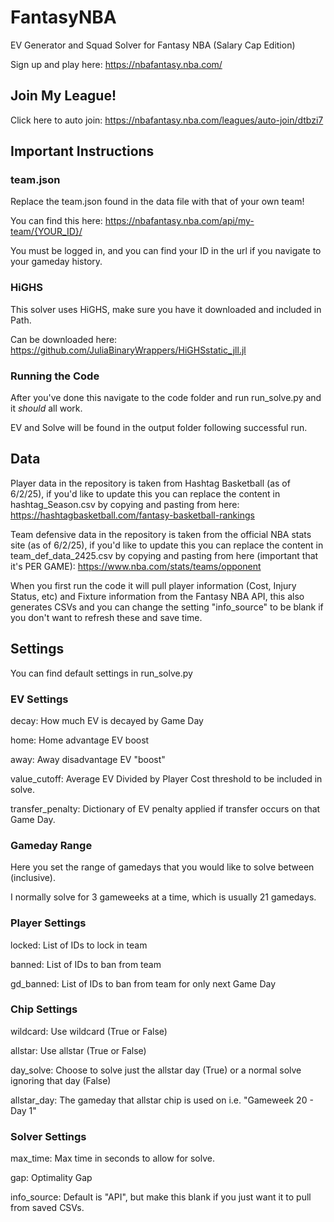 # FantasyNBA
EV Generator and Squad Solver for Fantasy NBA (Salary Cap Edition)

Sign up and play here: https://nbafantasy.nba.com/

## Join My League!
Click here to auto join: https://nbafantasy.nba.com/leagues/auto-join/dtbzi7

## Important Instructions
### team.json
Replace the team.json found in the data file with that of your own team!

You can find this here: https://nbafantasy.nba.com/api/my-team/{YOUR_ID}/

You must be logged in, and you can find your ID in the url if you navigate to your gameday history.

### HiGHS
This solver uses HiGHS, make sure you have it downloaded and included in Path.

Can be downloaded here: https://github.com/JuliaBinaryWrappers/HiGHSstatic_jll.jl

### Running the Code

After you've done this navigate to the code folder and run run_solve.py and it *should* all work.

EV and Solve will be found in the output folder following successful run.

## Data
Player data in the repository is taken from Hashtag Basketball (as of 6/2/25), if you'd like to update this you can replace the content in hashtag_Season.csv by copying and pasting from here: https://hashtagbasketball.com/fantasy-basketball-rankings

Team defensive data in the repository is taken from the official NBA stats site (as of 6/2/25), if you'd like to update this you can replace the content in team_def_data_2425.csv by copying and pasting from here (important that it's PER GAME): https://www.nba.com/stats/teams/opponent

When you first run the code it will pull player information (Cost, Injury Status, etc) and Fixture information from the Fantasy NBA API, this also generates CSVs and you can change the setting "info_source" to be blank if you don't want to refresh these and save time.

## Settings
You can find default settings in run_solve.py
### EV Settings
decay: How much EV is decayed by Game Day

home: Home advantage EV boost

away: Away disadvantage EV "boost"

value_cutoff: Average EV Divided by Player Cost threshold to be included in solve.

transfer_penalty: Dictionary of EV penalty applied if transfer occurs on that Game Day.

### Gameday Range
Here you set the range of gamedays that you would like to solve between (inclusive).

I normally solve for 3 gameweeks at a time, which is usually 21 gamedays.

### Player Settings
locked: List of IDs to lock in team

banned: List of IDs to ban from team

gd_banned: List of IDs to ban from team for only next Game Day

### Chip Settings
wildcard: Use wildcard (True or False)

allstar: Use allstar (True or False)

day_solve: Choose to solve just the allstar day (True) or a normal solve ignoring that day (False)

allstar_day: The gameday that allstar chip is used on i.e. "Gameweek 20 - Day 1"

### Solver Settings
max_time: Max time in seconds to allow for solve.

gap: Optimality Gap

info_source: Default is "API", but make this blank if you just want it to pull from saved CSVs.
